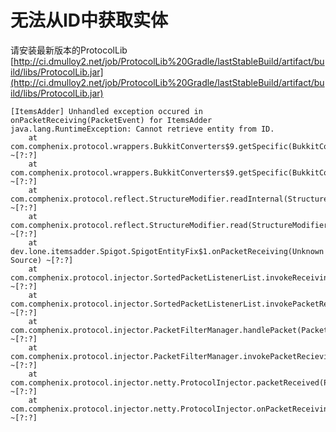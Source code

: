 # 无法从ID中获取实体

请安装最新版本的ProtocolLib [http://ci.dmulloy2.net/job/ProtocolLib%20Gradle/lastStableBuild/artifact/build/libs/ProtocolLib.jar](http://ci.dmulloy2.net/job/ProtocolLib%20Gradle/lastStableBuild/artifact/build/libs/ProtocolLib.jar)​

```text
[ItemsAdder] Unhandled exception occured in onPacketReceiving(PacketEvent) for ItemsAdder
java.lang.RuntimeException: Cannot retrieve entity from ID.
    at com.comphenix.protocol.wrappers.BukkitConverters$9.getSpecific(BukkitConverters.java:646) ~[?:?]
    at com.comphenix.protocol.wrappers.BukkitConverters$9.getSpecific(BukkitConverters.java:625) ~[?:?]
    at com.comphenix.protocol.reflect.StructureModifier.readInternal(StructureModifier.java:227) ~[?:?]
    at com.comphenix.protocol.reflect.StructureModifier.read(StructureModifier.java:195) ~[?:?]
    at dev.lone.itemsadder.Spigot.SpigotEntityFix$1.onPacketReceiving(Unknown Source) ~[?:?]
    at com.comphenix.protocol.injector.SortedPacketListenerList.invokeReceivingListener(SortedPacketListenerList.java:114) ~[?:?]
    at com.comphenix.protocol.injector.SortedPacketListenerList.invokePacketRecieving(SortedPacketListenerList.java:67) ~[?:?]
    at com.comphenix.protocol.injector.PacketFilterManager.handlePacket(PacketFilterManager.java:590) ~[?:?]
    at com.comphenix.protocol.injector.PacketFilterManager.invokePacketRecieving(PacketFilterManager.java:557) ~[?:?]
    at com.comphenix.protocol.injector.netty.ProtocolInjector.packetReceived(ProtocolInjector.java:352) ~[?:?]
    at com.comphenix.protocol.injector.netty.ProtocolInjector.onPacketReceiving(ProtocolInjector.java:317) ~[?:?]
​
```

